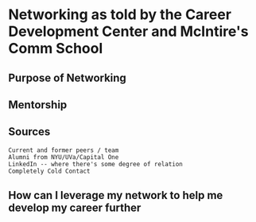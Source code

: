 # Networking as told by the Career Development Center and McIntire's Comm School

## Purpose of Networking


## Mentorship 

##  Sources

    Current and former peers / team
    Alumni from NYU/UVa/Capital One
    LinkedIn -- where there's some degree of relation
    Completely Cold Contact
    
    
 ## How can I leverage my network to help me develop my career further
 

 
 
 
